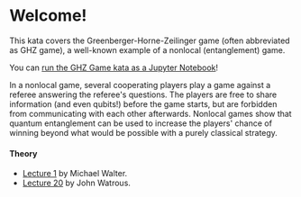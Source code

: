 # Welcome!

This kata covers the Greenberger-Horne-Zeilinger game (often abbreviated as GHZ game), 
a well-known example of a nonlocal (entanglement) game. 

You can [run the GHZ Game kata as a Jupyter Notebook](https://mybinder.org/v2/gh/Microsoft/QuantumKatas/main?urlpath=/notebooks/GHZGame%2FGHZGame.ipynb)!

In a nonlocal game, several cooperating players play a game against a referee answering the referee's questions. The players are free to share information
(and even qubits!) before the game starts, but are forbidden from communicating
with each other afterwards. Nonlocal games show that quantum entanglement can be
used to increase the players' chance of winning beyond what would be possible with a
purely classical strategy.

#### Theory

* [Lecture 1](https://michaelwalter.info/physics491/lecture1.pdf) by Michael Walter.
* [Lecture 20](https://cs.uwaterloo.ca/~watrous/QC-notes/QC-notes.20.pdf) by John Watrous.
